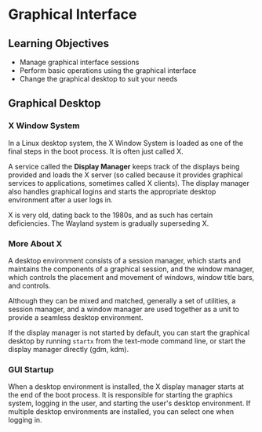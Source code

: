 # Graphical Interface

## Learning Objectives

* Manage graphical interface sessions
* Perform basic operations using the graphical interface
* Change the graphical desktop to suit your needs

## Graphical Desktop

### X Window System

In a Linux desktop system, the X Window System is loaded as one of the final steps in the boot process.
It is often just called X.

A service called the **Display Manager** keeps track of the displays being provided and loads the X server (so called because it provides graphical services to applications, sometimes called X clients).
The display manager also handles graphical logins and starts the appropriate desktop environment after a user logs in.

X is very old, dating back to the 1980s, and as such has certain deficiencies.
The Wayland system is gradually superseding X.

### More About X

A desktop environment consists of a session manager, which starts and maintains the components of a graphical session, and the window manager, which controls the placement and movement of windows, window title bars, and controls.

Although they can be mixed and matched, generally a set of utilities, a session manager, and a window manager are used together as a unit to provide a seamless desktop environment.

If the display manager is not started by default, you can start the graphical desktop by running `startx` from the text-mode command line, or start the display manager directly (gdm, kdm).

### GUI Startup

When a desktop environment is installed, the X display manager starts at the end of the boot process.
It is responsible for starting the graphics system, logging in the user, and starting the user's desktop environment.
If multiple desktop environments are installed, you can select one when logging in.
